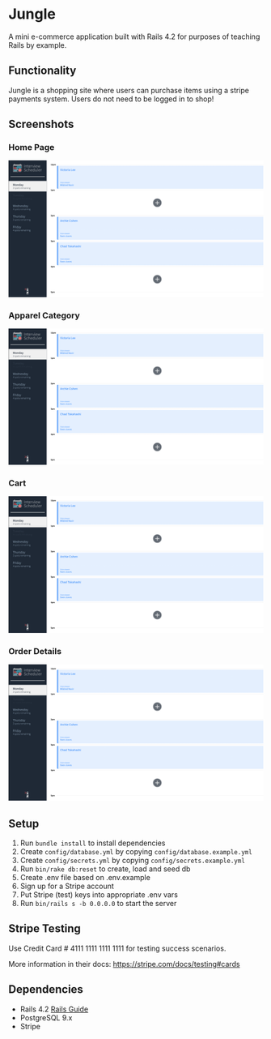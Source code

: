 # Jungle

A mini e-commerce application built with Rails 4.2 for purposes of teaching Rails by example.

## Functionality
Jungle is a shopping site where users can purchase items using a stripe payments system. Users do not need to be logged in to shop!

## Screenshots

### Home Page
!["Screenshot of homepage"](https://github.com/victoriamlee/scheduler/blob/master/docs/home-page.png)

### Apparel Category
!["Screenshot of homepage"](https://github.com/victoriamlee/scheduler/blob/master/docs/home-page.png)

### Cart
!["Screenshot of homepage"](https://github.com/victoriamlee/scheduler/blob/master/docs/home-page.png)

### Order Details
!["Screenshot of homepage"](https://github.com/victoriamlee/scheduler/blob/master/docs/home-page.png)

## Setup

1. Run `bundle install` to install dependencies
2. Create `config/database.yml` by copying `config/database.example.yml`
3. Create `config/secrets.yml` by copying `config/secrets.example.yml`
4. Run `bin/rake db:reset` to create, load and seed db
5. Create .env file based on .env.example
6. Sign up for a Stripe account
7. Put Stripe (test) keys into appropriate .env vars
8. Run `bin/rails s -b 0.0.0.0` to start the server

## Stripe Testing

Use Credit Card # 4111 1111 1111 1111 for testing success scenarios.

More information in their docs: <https://stripe.com/docs/testing#cards>

## Dependencies

* Rails 4.2 [Rails Guide](http://guides.rubyonrails.org/v4.2/)
* PostgreSQL 9.x
* Stripe
